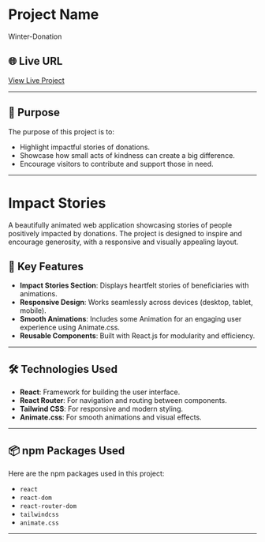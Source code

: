 # Project Name

Winter-Donation


## 🌐 Live URL
[View Live Project](https://splendid-pixie-22a5e2.netlify.app/)

---

## 🎯 Purpose
The purpose of this project is to:
- Highlight impactful stories of donations.
- Showcase how small acts of kindness can create a big difference.
- Encourage visitors to contribute and support those in need.

---
# Impact Stories

A beautifully animated web application showcasing stories of people positively impacted by donations. The project is designed to inspire and encourage generosity, with a responsive and visually appealing layout.

## 🚀 Key Features
- **Impact Stories Section**: Displays heartfelt stories of beneficiaries with animations.
- **Responsive Design**: Works seamlessly across devices (desktop, tablet, mobile).
- **Smooth Animations**: Includes some Animation for an engaging user experience using Animate.css.
- **Reusable Components**: Built with React.js for modularity and efficiency.

---

## 🛠️ Technologies Used
- **React**: Framework for building the user interface.
- **React Router**: For navigation and routing between components.
- **Tailwind CSS**: For responsive and modern styling.
- **Animate.css**: For smooth animations and visual effects.

---

## 📦 npm Packages Used
Here are the npm packages used in this project:
- `react`
- `react-dom`
- `react-router-dom`
- `tailwindcss`
- `animate.css`

---



